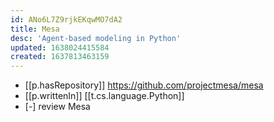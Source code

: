 ```yaml
---
id: ANo6L7Z9rjkEKqwMO7dA2
title: Mesa
desc: 'Agent-based modeling in Python'
updated: 1638024415584
created: 1637813463159
---
```


- [[p.hasRepository]] https://github.com/projectmesa/mesa
- [[p.writtenIn]] [[t.cs.language.Python]]
- [-] review Mesa 
